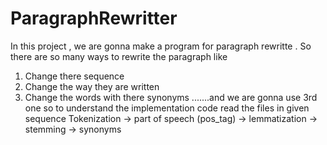 # ParagraphRewritter
In this project , we are gonna make a program for paragraph rewritte . 
So there are so many ways to rewrite the paragraph like
1. Change there sequence
2. Change the way they are written
3. Change the words with there synonyms .......and we are gonna use 3rd one 
so to understand the implementation code read the files in given sequence
Tokenization -> part of speech (pos_tag) -> lemmatization -> stemming -> synonyms
